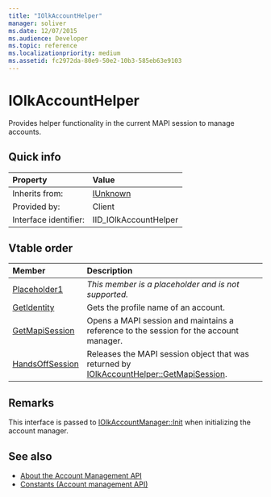 ```yaml
---
title: "IOlkAccountHelper"
manager: soliver
ms.date: 12/07/2015
ms.audience: Developer
ms.topic: reference
ms.localizationpriority: medium
ms.assetid: fc2972da-80e9-50e2-10b3-585eb63e9103
---
```


# IOlkAccountHelper

Provides helper functionality in the current MAPI session to manage accounts.
  
## Quick info

|Property|Value|
|:-----|:-----|
|Inherits from:  <br/> |[IUnknown](https://msdn.microsoft.com/library/33f1d79a-33fc-4ce5-a372-e08bda378332%28Office.15%29.aspx) <br/> |
|Provided by:  <br/> |Client  <br/> |
|Interface identifier:  <br/> |IID_IOlkAccountHelper  <br/> |
   
## Vtable order

|Member|Description|
|:-----|:-----|
|[Placeholder1](iolkaccounthelper-placeholder1.md) <br/> | *This member is a placeholder and is not supported.*  <br/> |
|[GetIdentity](iolkaccounthelper-getidentity.md) <br/> |Gets the profile name of an account. |
|[GetMapiSession](iolkaccounthelper-getmapisession.md) <br/> |Opens a MAPI session and maintains a reference to the session for the account manager. |
|[HandsOffSession](iolkaccounthelper-handsoffsession.md) <br/> |Releases the MAPI session object that was returned by [IOlkAccountHelper::GetMapiSession](iolkaccounthelper-getmapisession.md). |
   
## Remarks

This interface is passed to [IOlkAccountManager::Init](iolkaccountmanager-init.md) when initializing the account manager. 
  
## See also

- [About the Account Management API](about-the-account-management-api.md) 
- [Constants (Account management API)](constants-account-management-api.md)


